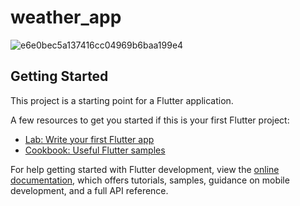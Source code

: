 # weather_app

![e6e0bec5a137416cc04969b6baa199e4](https://github.com/ahmedjarad0/weather_app/assets/113943692/2ee06e3f-1706-4ed7-8ef9-a46c9e104399)

## Getting Started

This project is a starting point for a Flutter application.

A few resources to get you started if this is your first Flutter project:

- [Lab: Write your first Flutter app](https://docs.flutter.dev/get-started/codelab)
- [Cookbook: Useful Flutter samples](https://docs.flutter.dev/cookbook)

For help getting started with Flutter development, view the
[online documentation](https://docs.flutter.dev/), which offers tutorials,
samples, guidance on mobile development, and a full API reference.
